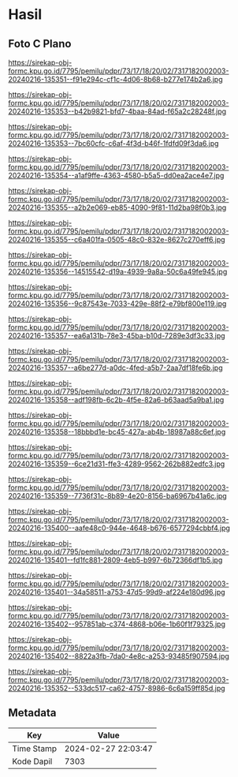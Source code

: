 # Hasil

## Foto C Plano

https://sirekap-obj-formc.kpu.go.id/7795/pemilu/pdpr/73/17/18/20/02/7317182002003-20240216-135351--f91e294c-cf1c-4d06-8b68-b277e174b2a6.jpg

https://sirekap-obj-formc.kpu.go.id/7795/pemilu/pdpr/73/17/18/20/02/7317182002003-20240216-135353--b42b9821-bfd7-4baa-84ad-f65a2c28248f.jpg

https://sirekap-obj-formc.kpu.go.id/7795/pemilu/pdpr/73/17/18/20/02/7317182002003-20240216-135353--7bc60cfc-c6af-4f3d-b46f-1fdfd09f3da6.jpg

https://sirekap-obj-formc.kpu.go.id/7795/pemilu/pdpr/73/17/18/20/02/7317182002003-20240216-135354--a1af9ffe-4363-4580-b5a5-dd0ea2ace4e7.jpg

https://sirekap-obj-formc.kpu.go.id/7795/pemilu/pdpr/73/17/18/20/02/7317182002003-20240216-135355--a2b2e069-eb85-4090-9f81-11d2ba98f0b3.jpg

https://sirekap-obj-formc.kpu.go.id/7795/pemilu/pdpr/73/17/18/20/02/7317182002003-20240216-135355--c6a401fa-0505-48c0-832e-8627c270eff6.jpg

https://sirekap-obj-formc.kpu.go.id/7795/pemilu/pdpr/73/17/18/20/02/7317182002003-20240216-135356--14515542-d19a-4939-9a8a-50c6a49fe945.jpg

https://sirekap-obj-formc.kpu.go.id/7795/pemilu/pdpr/73/17/18/20/02/7317182002003-20240216-135356--9c87543e-7033-429e-88f2-e79bf800e119.jpg

https://sirekap-obj-formc.kpu.go.id/7795/pemilu/pdpr/73/17/18/20/02/7317182002003-20240216-135357--ea6a131b-78e3-45ba-b10d-7289e3df3c33.jpg

https://sirekap-obj-formc.kpu.go.id/7795/pemilu/pdpr/73/17/18/20/02/7317182002003-20240216-135357--a6be277d-a0dc-4fed-a5b7-2aa7df18fe6b.jpg

https://sirekap-obj-formc.kpu.go.id/7795/pemilu/pdpr/73/17/18/20/02/7317182002003-20240216-135358--adf198fb-6c2b-4f5e-82a6-b63aad5a9ba1.jpg

https://sirekap-obj-formc.kpu.go.id/7795/pemilu/pdpr/73/17/18/20/02/7317182002003-20240216-135358--18bbbd1e-bc45-427a-ab4b-18987a88c6ef.jpg

https://sirekap-obj-formc.kpu.go.id/7795/pemilu/pdpr/73/17/18/20/02/7317182002003-20240216-135359--6ce21d31-ffe3-4289-9562-262b882edfc3.jpg

https://sirekap-obj-formc.kpu.go.id/7795/pemilu/pdpr/73/17/18/20/02/7317182002003-20240216-135359--7736f31c-8b89-4e20-8156-ba6967b41a6c.jpg

https://sirekap-obj-formc.kpu.go.id/7795/pemilu/pdpr/73/17/18/20/02/7317182002003-20240216-135400--aafe48c0-944e-4648-b676-6577294cbbf4.jpg

https://sirekap-obj-formc.kpu.go.id/7795/pemilu/pdpr/73/17/18/20/02/7317182002003-20240216-135401--fd1fc881-2809-4eb5-b997-6b72366df1b5.jpg

https://sirekap-obj-formc.kpu.go.id/7795/pemilu/pdpr/73/17/18/20/02/7317182002003-20240216-135401--34a58511-a753-47d5-99d9-af224e180d96.jpg

https://sirekap-obj-formc.kpu.go.id/7795/pemilu/pdpr/73/17/18/20/02/7317182002003-20240216-135402--957851ab-c374-4868-b06e-1b60f1f79325.jpg

https://sirekap-obj-formc.kpu.go.id/7795/pemilu/pdpr/73/17/18/20/02/7317182002003-20240216-135402--8822a3fb-7da0-4e8c-a253-93485f907594.jpg

https://sirekap-obj-formc.kpu.go.id/7795/pemilu/pdpr/73/17/18/20/02/7317182002003-20240216-135352--533dc517-ca62-4757-8986-6c6a159ff85d.jpg


## Metadata

| Key        | Value               |
| ---------- | ------------------- |
| Time Stamp | 2024-02-27 22:03:47 |
| Kode Dapil | 7303                |



